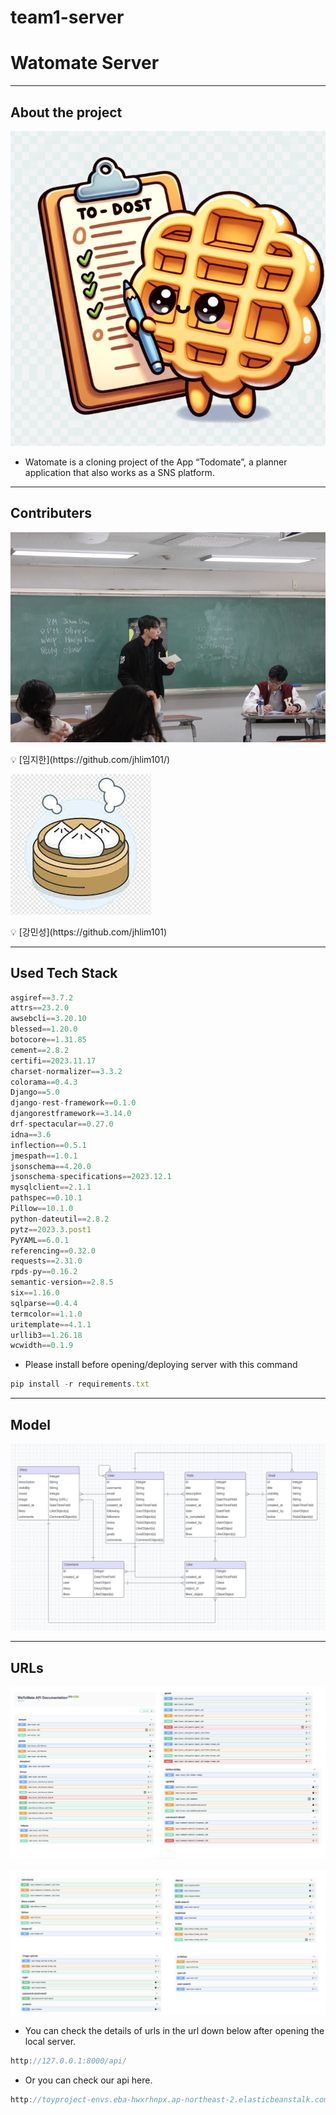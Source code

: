 # team1-server

# Watomate Server

---

## About the project

![Untitled](WatomateServerb5a0fbf282184bd382d60519ffa770f2/Untitled.png)

 

- Watomate is a cloning project of the App “Todomate”, a planner application that also works as a SNS platform.

---

## Contributers

![Untitled](WatomateServerb5a0fbf282184bd382d60519ffa770f2/Untitled1.png)

<aside>
💡 [임지한](https://github.com/jhlim101/)

</aside>

![Untitled](WatomateServerb5a0fbf282184bd382d60519ffa770f2/Untitled2.png)

<aside>
💡 [강민성](https://github.com/jhlim101)

</aside>

---

## Used Tech Stack

```jsx
asgiref==3.7.2
attrs==23.2.0
awsebcli==3.20.10
blessed==1.20.0
botocore==1.31.85
cement==2.8.2
certifi==2023.11.17
charset-normalizer==3.3.2
colorama==0.4.3
Django==5.0
django-rest-framework==0.1.0
djangorestframework==3.14.0
drf-spectacular==0.27.0
idna==3.6
inflection==0.5.1
jmespath==1.0.1
jsonschema==4.20.0
jsonschema-specifications==2023.12.1
mysqlclient==2.1.1
pathspec==0.10.1
Pillow==10.1.0
python-dateutil==2.8.2
pytz==2023.3.post1
PyYAML==6.0.1
referencing==0.32.0
requests==2.31.0
rpds-py==0.16.2
semantic-version==2.8.5
six==1.16.0
sqlparse==0.4.4
termcolor==1.1.0
uritemplate==4.1.1
urllib3==1.26.18
wcwidth==0.1.9
```

- Please install before opening/deploying server with this command

```jsx
pip install -r requirements.txt
```

---

## Model

![Untitled](WatomateServerb5a0fbf282184bd382d60519ffa770f2/Untitled3.png)

---

## URLs

![Untitled](WatomateServerb5a0fbf282184bd382d60519ffa770f2/Untitled4.png)

![Untitled](WatomateServerb5a0fbf282184bd382d60519ffa770f2/Untitled5.png)

- You can check the details of urls in the url down below after opening the local server.

```jsx
http://127.0.0.1:8000/api/
```

- Or you can check our api here.

```jsx
http://toyproject-envs.eba-hwxrhnpx.ap-northeast-2.elasticbeanstalk.com/api/schema/docs/#/
```